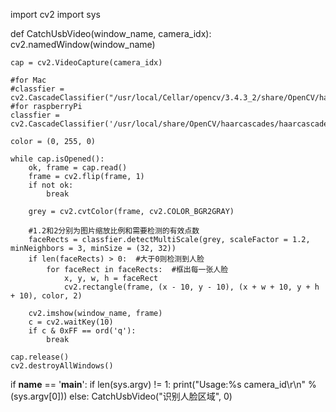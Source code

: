 import cv2
import sys
 
def CatchUsbVideo(window_name, camera_idx):
    cv2.namedWindow(window_name)
    
    cap = cv2.VideoCapture(camera_idx)
    
    #for Mac
    #classfier = cv2.CascadeClassifier("/usr/local/Cellar/opencv/3.4.3_2/share/OpenCV/haarcascades/haarcascade_frontalface_alt.xml")
    #for raspberryPi
    classfier = cv2.CascadeClassifier('/usr/local/share/OpenCV/haarcascades/haarcascade_frontalface_alt.xml')
    
    color = (0, 255, 0)
        
    while cap.isOpened():
        ok, frame = cap.read()
        frame = cv2.flip(frame, 1)
        if not ok:            
            break  
 
        grey = cv2.cvtColor(frame, cv2.COLOR_BGR2GRAY)                 
        
        #1.2和2分别为图片缩放比例和需要检测的有效点数
        faceRects = classfier.detectMultiScale(grey, scaleFactor = 1.2, minNeighbors = 3, minSize = (32, 32))
        if len(faceRects) > 0:  #大于0则检测到人脸                                   
            for faceRect in faceRects:  #框出每一张人脸
                x, y, w, h = faceRect
                cv2.rectangle(frame, (x - 10, y - 10), (x + w + 10, y + h + 10), color, 2)
                        
        cv2.imshow(window_name, frame)        
        c = cv2.waitKey(10)
        if c & 0xFF == ord('q'):
            break        
    
    cap.release()
    cv2.destroyAllWindows() 
    
if __name__ == '__main__':
    if len(sys.argv) != 1:
        print("Usage:%s camera_id\r\n" % (sys.argv[0]))
    else:
        CatchUsbVideo("识别人脸区域", 0)
